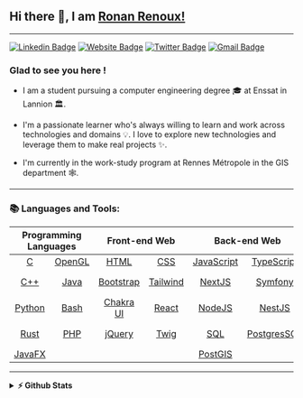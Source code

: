 ## Hi there 👋, I am [Ronan Renoux!](https://github.com/ronanren/)
--- 
[![Linkedin Badge](https://img.shields.io/badge/-LinkedIn-0e76a8?style=flat-square&logo=Linkedin&logoColor=white)](https://www.linkedin.com/in/ronanrenoux/)
[![Website Badge](https://img.shields.io/badge/Website-3b5998?style=flat-square&logo=google-chrome&logoColor=white)](https://ronanren.github.io/)
[![Twitter Badge](https://img.shields.io/badge/-Twitter-00acee?style=flat-square&logo=Twitter&logoColor=white)](https://twitter.com/ronanren)
[![Gmail Badge](https://img.shields.io/badge/-Gmail-D14836?style=flat-square&logo=Gmail&logoColor=white)](mailto:renouxpro@gmail.com)

### Glad to see you here !

- I am a student pursuing a computer engineering degree 🎓 at Enssat in Lannion 🏛. 

- I'm a passionate learner who's always willing to learn and work across technologies and domains 💡. I love to explore new technologies and leverage them to make real projects ✨. 

- I'm currently in the work-study program at Rennes Métropole in the GIS department 🕸️.

--- 

### 📚 Languages and Tools:

<table align="center">
	<thead>
		<tr>
			<th colspan="2"><b>Programming Languages</b></th>
			<th colspan="2"><b>Front-end Web</b></th>
			<th colspan="2"><b>Back-end Web</b></th>
            <th colspan="1"><b>Blockchain</b></th>
            <th colspan="1"><b>Mobile</b></th>
            <th colspan="1"><b>Tools</b></th>
		</tr>
	</thead>
	<tbody>
		<tr>
			<td align="center"><a href="https://en.wikipedia.org/wiki/C_(programming_language)">C</a></td>
			<td align="center"><a href="https://www.opengl.org/">OpenGL</a></td>
			<td align="center"><a href="https://en.wikipedia.org/wiki/HTML">HTML</a></td>
			<td align="center"><a href="https://en.wikipedia.org/wiki/CSS">CSS</a></td>
			<td align="center"><a href="https://en.wikipedia.org/wiki/JavaScript">JavaScript</a></td>
			<td align="center"><a href="https://www.typescriptlang.org/">TypeScript</a></td>
			<td align="center"><a href="https://en.wikipedia.org/wiki/Solidity">Solidity</a></td>
            <td align="center"><a href="https://flutter.dev/">Flutter</a></td>
			<td align="center"><a href="https://git-scm.com/">Git</a></td>
		</tr>
		<tr>
            <td align="center"><a href="https://en.wikipedia.org/wiki/C%2B%2B">C++</a></td>
			<td align="center"><a href="https://en.wikipedia.org/wiki/Java_(programming_language)">Java</a></td>
			<td align="center"><a href="https://getbootstrap.com/">Bootstrap</a></td>
			<td align="center"><a href="https://tailwindcss.com/">Tailwind</a></td>
			<td align="center"><a href="https://nextjs.org/">NextJS</a></td>
			<td align="center"><a href="https://symfony.com/">Symfony</a></td>
			<td align="center"><a href="https://hardhat.org/">Hardhat</a></td>
            <td align="center"><a href="https://reactnative.dev/">React Native</a></td>
			<td align="center"><a href="https://www.docker.com/">Docker</a></td>
		</tr>
		<tr>
			<td align="center"><a href="https://www.python.org/">Python</a></td>
			<td align="center"><a href="https://en.wikipedia.org/wiki/Bash_(Unix_shell)">Bash</a></td>
			<td align="center"><a href="https://chakra-ui.com/">Chakra UI</a></td>
			<td align="center"><a href="https://fr.legacy.reactjs.org/">React</a></td>
            <td align="center"><a href="https://nodejs.org/en/">NodeJS</a></td>
			<td align="center"><a href="https://nestjs.com/">NestJS</a></td>
			<td align="center"><a href="https://docs.ethers.org/v5/">Ethers.js</a></td>
            <td align="center"></td>
            <td align="center"><a href="https://en.wikipedia.org/wiki/Unix">Unix</a></td>
		</tr>
		<tr>
			<td align="center"><a href="https://en.wikipedia.org/wiki/Rust_(programming_language)">Rust</a></td>
			<td align="center"><a href="https://www.php.net/">PHP</a></td>
			<td align="center"><a href="https://jquery.com/">jQuery</a></td>
			<td align="center"><a href="https://twig.symfony.com/">Twig</a></td>
			<td align="center"><a href="https://sql.sh/">SQL</a></td>
			<td align="center"><a href="https://www.postgresql.org/">PostgresSQL</a></td>
            <td align="center"><a href="https://docs.multiversx.com/developers/overview">Rust (MultiversX)</a></td>
			<td align="center"></td>
            <td align="center"></td>
		</tr>
		<tr>
			<td align="center"><a href="https://openjfx.io/">JavaFX</a></td>
			<td align="center"></td>
			<td align="center"></td>
			<td align="center"></td>
			<td align="center"><a href="https://postgis.net/">PostGIS</a></td>
			<td align="center"></td>
			<td align="center"></td>
			<td align="center"></td>
            <td align="center"></td>
		</tr>
	</tbody>
</table>

--- 

<details>	
  <summary><b>⚡ Github Stats</b></summary>
  <img height="220px" src="https://github-readme-stats.vercel.app/api?username=ronanren&theme=gotham&show_icons=true&hide_border=true&&count_private=true&include_all_commits=true" />
    
</details>
 

